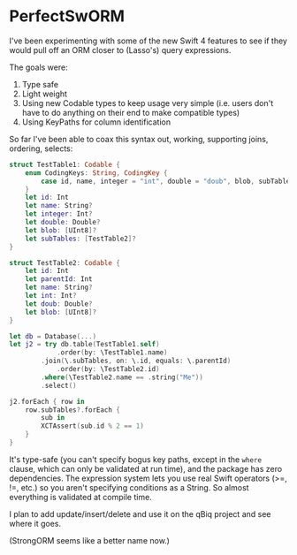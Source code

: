 # PerfectSwORM

I've been experimenting with some of the new Swift 4 features to see if they would pull off an ORM closer to (Lasso's) query expressions.

The goals were:
1. Type safe
2. Light weight
3. Using new Codable types to keep usage very simple (i.e. users don't have to do anything on their end to make compatible types)
4. Using KeyPaths for column identification

So far I've been able to coax this syntax out, working, supporting joins, ordering, selects:

```swift
struct TestTable1: Codable {
	enum CodingKeys: String, CodingKey {
		case id, name, integer = "int", double = "doub", blob, subTables
	}
	let id: Int
	let name: String?
	let integer: Int?
	let double: Double?
	let blob: [UInt8]?
	let subTables: [TestTable2]?
}

struct TestTable2: Codable {
	let id: Int
	let parentId: Int
	let name: String?
	let int: Int?
	let doub: Double?
	let blob: [UInt8]?
}

let db = Database(...)			
let j2 = try db.table(TestTable1.self)
			.order(by: \TestTable1.name)
		.join(\.subTables, on: \.id, equals: \.parentId)
			.order(by: \TestTable2.id)
		.where(\TestTable2.name == .string("Me"))
		.select()

j2.forEach { row in
	row.subTables?.forEach {
		sub in
		XCTAssert(sub.id % 2 == 1)
	}
}
```
It's type-safe (you can't specify bogus key paths, except in the `where` clause, which can only be validated at run time), and the package has zero dependencies. The expression system lets you use real Swift operators (>=, !=, etc.) so you aren't specifying conditions as a String. So almost everything is validated at compile time.

I plan to add update/insert/delete and use it on the qBiq project and see where it goes.

(StrongORM seems like a better name now.)
